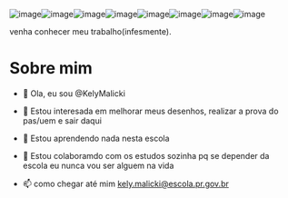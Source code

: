 ![image](https://github.com/KelyMalicki/KelyMalicki/assets/116094747/7b3d11a2-05c7-41eb-86d2-25268373b301)![image](https://github.com/KelyMalicki/KelyMalicki/assets/116094747/17967daf-e9cc-4d2f-a8d4-e4ec50a10e8d)![image](https://github.com/KelyMalicki/KelyMalicki/assets/116094747/df7a3ea5-9e69-4759-bd18-756a651b5c1c)![image](https://github.com/KelyMalicki/KelyMalicki/assets/116094747/5046af6c-9d91-4c07-aab0-3812feed88b7)![image](https://github.com/KelyMalicki/KelyMalicki/assets/116094747/0d57c34e-9426-4275-99d8-a8fec550141f)![image](https://github.com/KelyMalicki/KelyMalicki/assets/116094747/b948836f-f20f-4063-94a8-3342d0184c34)![image](https://github.com/KelyMalicki/KelyMalicki/assets/116094747/53de7253-e5e5-4f04-8c04-92545dbc875e)![image](https://github.com/KelyMalicki/KelyMalicki/assets/116094747/3662b4bc-b90f-436f-9ffa-a9cfd52cb210)








 
 venha conhecer meu trabalho(infesmente).
 
 # Sobre mim
 
- 👋 Ola, eu sou @KelyMalicki
  
- 👀 Estou interesada em melhorar meus desenhos, realizar a prova do pas/uem e sair daqui
 
- 🌱 Estou aprendendo nada nesta escola
  
- 💞️ Estou colaboramdo com os estudos sozinha pq se depender da escola eu nunca vou ser alguem na vida 
  
- 📫 como chegar até mim kely.malicki@escola.pr.gov.br

<!---
KelyMalicki/KelyMalicki is a ✨ special ✨ repository because its `README.md` (this file) appears on your GitHub profile.
You can click the Preview link to take a look at your changes.
--->
